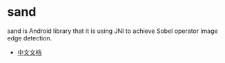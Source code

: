 # sand
sand is Android library that it  is using JNI to achieve Sobel operator image edge detection.
* [中文文档](http://www.jianshu.com/p/c7524b0125df)

